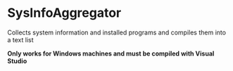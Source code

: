 # SysInfoAggregator
Collects system information and installed programs and compiles them into a text list

**Only works for Windows machines and must be compiled with Visual Studio**
